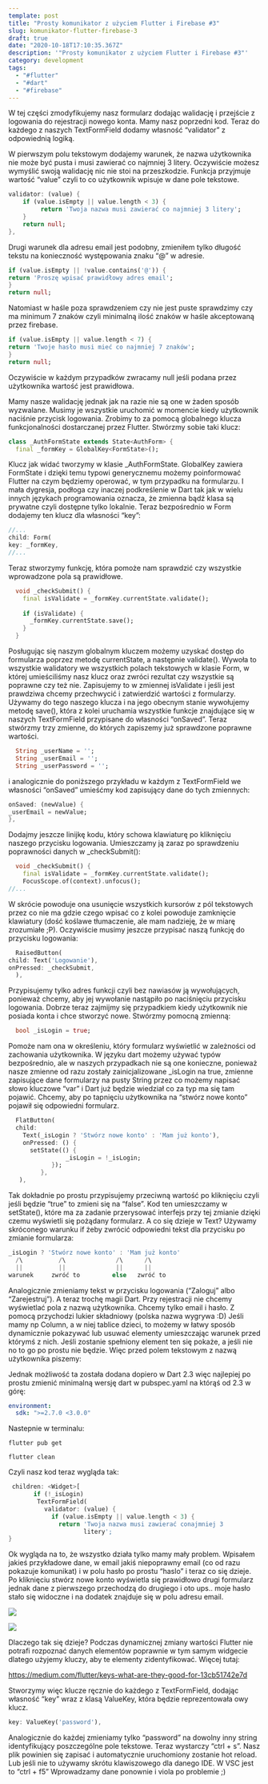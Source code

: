 ```yaml
---
template: post
title: "Prosty komunikator z użyciem Flutter i Firebase #3"
slug: komunikator-flutter-firebase-3
draft: true
date: "2020-10-18T17:10:35.367Z"
description: '"Prosty komunikator z użyciem Flutter i Firebase #3"'
category: development
tags:
  - "#flutter"
  - "#dart"
  - "#firebase"
---
```

W tej części zmodyfikujemy nasz formularz dodając walidację i przejście z logowania do rejestracji nowego konta. Mamy nasz poprzedni kod. Teraz do każdego z naszych TextFormField dodamy własność “validator” z odpowiednią logiką.



W pierwszym polu tekstowym dodajemy warunek, że nazwa użytkownika nie może być pusta i musi zawierać co najmniej 3 litery. Oczywiście możesz wymyślić swoją walidację nic nie stoi na przeszkodzie. Funkcja przyjmuje wartość “value” czyli to co użytkownik wpisuje w dane pole tekstowe.

```dart
validator: (value) {
    if (value.isEmpty || value.length < 3) {
         return 'Twoja nazwa musi zawierać co najmniej 3 litery';
    }
    return null;
},

```

<!--StartFragment-->



Drugi warunek dla adresu email jest podobny, zmieniłem tylko długość tekstu na konieczność występowania znaku “@” w adresie.

<!--EndFragment-->

```dart
if (value.isEmpty || !value.contains('@')) {
return 'Proszę wpisać prawidłowy adres email';
}
return null;
```

<!--StartFragment-->

Natomiast w haśle poza sprawdzeniem czy nie jest puste sprawdzimy czy ma minimum 7 znaków czyli minimalną ilość znaków w haśle akceptowaną przez firebase.

<!--EndFragment-->

```dart
if (value.isEmpty || value.length < 7) {
return 'Twoje hasło musi mieć co najmniej 7 znaków';
}
return null;
```

<!--StartFragment-->

Oczywiście w każdym przypadków zwracamy null jeśli podana przez użytkownika wartość jest prawidłowa.



Mamy nasze walidację jednak jak na razie nie są one w żaden sposób wyzwalane. Musimy je wszystkie uruchomić w momencie kiedy użytkownik naciśnie przycisk logowania. Zrobimy to za pomocą globalnego klucza funkcjonalności dostarczanej przez Flutter. Stwórzmy sobie taki klucz:

<!--EndFragment-->

```dart
class _AuthFormState extends State<AuthForm> {
  final _formKey = GlobalKey<FormState>();
```

<!--StartFragment-->

Klucz jak widać tworzymy w klasie _AuthFormState. GlobalKey zawiera FormState i dzięki temu typowi generycznemu możemy poinformować Flutter na czym będziemy operować, w tym przypadku na formularzu. I mała dygresja, podłoga czy inaczej podkreślenie w Dart tak jak w wielu innych językach programowania oznacza, że zmienna bądź klasa są prywatne czyli dostępne tylko lokalnie. Teraz bezpośrednio w Form dodajemy ten klucz dla własności “key”:

<!--EndFragment-->

```dart
//...
child: Form(
key: _formKey,
//...

```

<!--StartFragment-->

Teraz stworzymy funkcję, która pomoże nam sprawdzić czy wszystkie wprowadzone pola są prawidłowe.

<!--EndFragment-->

```dart
  void _checkSubmit() {
    final isValidate = _formKey.currentState.validate();
 
    if (isValidate) {
      _formKey.currentState.save();
    }
  }

```

<!--StartFragment-->

Posługując się naszym globalnym kluczem możemy uzyskać dostęp do formularza poprzez metodę currentState, a następnie validate(). Wywoła to wszystkie walidatory we wszystkich polach tekstowych w klasie Form, w której umieściliśmy nasz klucz oraz zwróci rezultat czy wszystkie są poprawne czy też nie. Zapisujemy to w zmiennej isValidate i jeśli jest prawdziwa chcemy przechwycić i zatwierdzić wartości z formularzy. Używamy do tego naszego klucza i na jego obecnym stanie wywołujemy metodę save(), która z kolei uruchamia wszystkie funkcje znajdujące się w naszych TextFormField przypisane do własności “onSaved”. Teraz stwórzmy trzy zmienne, do których zapiszemy już sprawdzone poprawne wartości.

<!--EndFragment-->

```dart
  String _userName = '';
  String _userEmail = '';
  String _userPassword = '';
```

<!--StartFragment-->

i analogicznie do poniższego przykładu w każdym z TextFormField we własności “onSaved” umieśćmy kod zapisujący dane do tych zmiennych:

<!--EndFragment-->

```dart
onSaved: (newValue) {
_userEmail = newValue;
},

```

<!--StartFragment-->

Dodajmy jeszcze linijkę kodu, który schowa klawiaturę po kliknięciu naszego przycisku logowania. Umieszczamy ją zaraz po sprawdzeniu poprawności danych w _checkSubmit():

<!--EndFragment-->

```dart
  void _checkSubmit() {
    final isValidate = _formKey.currentState.validate();
    FocusScope.of(context).unfocus();
//...

```

<!--StartFragment-->



W skrócie powoduje ona usunięcie wszystkich kursorów z pól tekstowych przez co nie ma gdzie czego wpisać co z kolei powoduje zamknięcie klawiatury (dość koślawe tłumaczenie, ale mam nadzieję, że w miarę zrozumiałe ;P). Oczywiście musimy jeszcze przypisać naszą funkcję do przycisku logowania:

<!--EndFragment-->

```dart
  RaisedButton(
child: Text('Logowanie'),
onPressed: _checkSubmit,
  ),

```

<!--StartFragment-->

Przypisujemy tylko adres funkcji czyli bez nawiasów ją wywołujących, ponieważ chcemy, aby jej wywołanie nastąpiło po naciśnięciu przycisku logowania. Dobrze teraz zajmijmy się przypadkiem kiedy użytkownik nie posiada konta i chce stworzyć nowe. Stwórzmy pomocną zmienną:

<!--EndFragment-->

```dart
  bool _isLogin = true;
```

<!--StartFragment-->

Pomoże nam ona w określeniu, który formularz wyświetlić w zależności od zachowania użytkownika. W języku dart możemy używać typów bezpośrednio, ale w naszych przypadkach nie są one konieczne, ponieważ nasze zmienne od razu zostały zainicjalizowane _isLogin na true, zmienne zapisujące dane formularzy na pusty String przez co możemy napisać słowo kluczowe “var” i Dart już będzie wiedział co za typ ma się tam pojawić. Chcemy, aby po tapnięciu użytkownika na “stwórz nowe konto” pojawił się odpowiedni formularz.

<!--EndFragment-->

```dart
  FlatButton(
  child:
    Text(_isLogin ? 'Stwórz nowe konto' : 'Mam już konto'),
    onPressed: () {
      setState(() {
                _isLogin = !_isLogin;
            });
         },
   ),

```

<!--StartFragment-->



Tak dokładnie po prostu przypisujemy przeciwną wartość po kliknięciu czyli jeśli będzie “true” to zmieni się na “false”. Kod ten umieszczamy w setState(), które ma za zadanie przerysować interfejs przy tej zmianie dzięki czemu wyświetli się pożądany formularz. A co się dzieje w Text? Używamy skróconego warunku if żeby zwrócić odpowiedni tekst dla przycisku po zmianie formularza:

<!--EndFragment-->

```dart
_isLogin ? 'Stwórz nowe konto' : 'Mam już konto'
  /\          /\              /\      /\
  ||          ||              ||      ||
warunek     zwróć to         else   zwróć to

```

<!--StartFragment-->

Analogicznie zmieniamy tekst w przycisku logowania (“Zaloguj” albo “Zarejestruj”). A teraz trochę magii Dart. Przy rejestracji nie chcemy wyświetlać pola z nazwą użytkownika. Chcemy tylko email i hasło. Z pomocą przychodzi lukier składniowy (polska nazwa wygrywa :D) Jeśli mamy np Column, a w niej tablice dzieci, to możemy w łatwy sposób dynamicznie pokazywać lub usuwać elementy umieszczając warunek przed którymś z nich. Jeśli zostanie spełniony element ten się pokaże, a jeśli nie no to go po prostu nie będzie. Więc przed polem tekstowym z nazwą użytkownika piszemy:



Jednak możliwość ta została dodana dopiero w Dart 2.3 więc najlepiej po prostu zmienić minimalną wersję dart w pubspec.yaml na którąś od 2.3 w górę:

<!--EndFragment-->

```yaml
environment:
  sdk: ">=2.7.0 <3.0.0"
```

<!--StartFragment-->

Nastepnie w terminalu:

`flutter pub get`

`flutter clean`



Czyli nasz kod teraz wygląda tak:

<!--EndFragment-->

```dart
 children: <Widget>[
       if (!_isLogin)
        TextFormField(
          validator: (value) {
            if (value.isEmpty || value.length < 3) {
              return 'Twoja nazwa musi zawierać conajmniej 3   
                     litery';
}

```

<!--StartFragment-->

Ok wygląda na to, że wszystko działa tylko mamy mały problem. Wpisałem jakieś przykładowe dane, w email jakiś niepoprawny email (co od razu pokazuje komunikat) i w polu hasło po prostu “haslo” i teraz co się dzieje. Po kliknięciu stwórz nowe konto wyświetla się prawidłowo drugi formularz jednak dane z pierwszego przechodzą do drugiego i oto ups.. moje hasło stało się widoczne i na dodatek znajduje się w polu adresu email.

<!--EndFragment-->

<!--StartFragment-->

![](https://lh6.googleusercontent.com/V300rzeurN_XnpG98rB_1YW6xTvjDmb9ehjrc-VV9GrKMvBeqXs_-gIQo9s4BWgd79NyRgq4kol_xRJYbCHRzU3ecX8BCpELGcO02Bu6snCBhElmqkh-UytRbdRJzEwzcUnwMpyk)

![](https://lh3.googleusercontent.com/M3yuY9vGmlt3PxmPjD1nVGgsuXagXafm4RpEAIUPll5kfjmtUfL8FIhefUdm4li8uMG-dnDpFE8Wq-kesoci_Fo_Xm7HHNliFQsJKDmAzS04WMKoYc66o5D0g6roRNuaAQgxu7w8)

<!--EndFragment-->

<!--StartFragment-->

Dlaczego tak się dzieje? Podczas dynamicznej zmiany wartości Flutter nie potrafi rozpoznać danych elementów poprawnie w tym samym widgecie dlatego użyjemy kluczy, aby te elementy zidentyfikować. Więcej tutaj:

<https://medium.com/flutter/keys-what-are-they-good-for-13cb51742e7d>

Stworzymy więc klucze ręcznie do każdego z TextFormField, dodając własność “key” wraz z klasą ValueKey, która będzie reprezentowała owy klucz.

<!--EndFragment-->

```dart
key: ValueKey('password'),
```

<!--StartFragment-->

Analogicznie do każdej zmieniamy tylko “password” na dowolny inny string identyfikujący poszczególne pole tekstowe. Teraz wystarczy “ctrl + s”. Nasz plik powinien się zapisać i automatycznie uruchomiony zostanie hot reload. Lub jeśli nie to używamy skrótu klawiszowego dla danego IDE. W VSC jest to “ctrl + f5” Wprowadzamy dane ponownie i viola po problemie ;)

<!--EndFragment-->